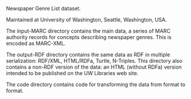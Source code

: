 Newspaper Genre List dataset.

Maintained at University of Washington, Seattle, Washington, USA.

The input-MARC directory contains the main data, a series of MARC authority records for concepts describing newspaper genres. This is encoded as MARC-XML.

The output-RDF directory contains the same data as RDF in multiple serialization: RDF/XML, HTML/RDFa, Turtle, N-Triples. This directory also contains a non-RDF version of the data: an HTML (without RDFa) version intended to be published on the UW Libraries web site.

The code directory contains code for transforming the data from format to format.

  